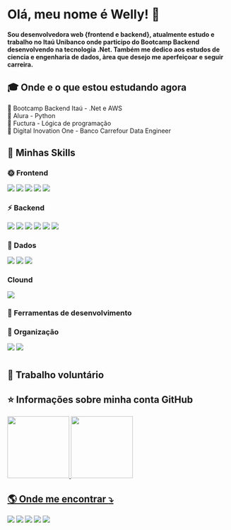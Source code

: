 #  Olá,  meu nome é  <strong> Welly! </strong> :raising_hand:

<h4>
Sou desenvolvedora web {frontend e backend}, atualmente estudo e trabalho no Itaú Unibanco onde participo do Bootcamp Backend desenvolvendo na tecnologia .Net. Também me dedico  aos estudos de ciencia e engenharia de dados, àrea que desejo me aperfeiçoar e seguir carreira.
</h4>

## :mortar_board: Onde e o que estou estudando agora

:orange_heart: Bootcamp Backend Itaú - .Net e AWS <br>
:blue_heart: Alura -  Python <br>
:milky_way: Fuctura - Lógica de programação<br>
:yellow_heart: Digital Inovation One - Banco Carrefour Data Engineer

## 🚀 Minhas Skills

### :sun_with_face: Frontend

  <a href="#" alt="HTML">
  <img src="https://img.shields.io/badge/HTML5-E34F26?style=for-the-badge&logo=html5&logoColor=white" /></a>

  <a href="#" alt="CSS">
  <img src="https://img.shields.io/badge/CSS3-1572B6?style=for-the-badge&logo=css3&logoColor=white" /></a>

  <a href="#" alt="Javascript">
  <img src="https://img.shields.io/badge/JavaScript-F7DF1E?style=for-the-badge&logo=javascript&logoColor=black" /></a>

  <a href="#" alt="Bootstrap">
  <img src="https://img.shields.io/badge/Bootstrap-563D7C?style=for-the-badge&logo=bootstrap&logoColor=white" /></a>
  
  <a href="#" Alt="Jquery">
  <img src="https://img.shields.io/badge/jQuery-0769AD?style=for-the-badge&logo=jquery&logoColor=white" /></a>


### :zap: Backend

  <a href="#" alt="DoteNet">
  <img src="https://img.shields.io/badge/.NET-5C2D91?style=for-the-badge&logo=.net&logoColor=white" /></a>

  <a href="#" alt="CCharp">
  <img src="https://img.shields.io/badge/C%23-239120?style=for-the-badge&logo=c-sharp&logoColor=white" /></a>

  <a href="#" alt="Python">
  <img src="https://img.shields.io/badge/Python-3776AB?style=for-the-badge&logo=python&logoColor=white" /></a>

  <a href="#" alt="NodeJs">
  <img src="https://img.shields.io/badge/Node.js-43853D?style=for-the-badge&logo=node.js&logoColor=white" /></a>
  
  <a href="#" Alt="Express">
  <img src="https://img.shields.io/badge/Express.js-404D59?style=for-the-badge" /></a>
  
   <a href="#" Alt="MongoDB">
  <img src="https://img.shields.io/badge/MongoDB-4EA94B?style=for-the-badge&logo=mongodb&logoColor=white" /></a>

### :game_die: Dados

  <a href="#" alt="Python">
  <img src="https://img.shields.io/badge/Python-14354C?style=for-the-badge&logo=python&logoColor=white" /></a>

  <a href="#" alt="MySQL">
  <img src="https://img.shields.io/badge/Microsoft_SQL_Server-CC2927?style=for-the-badge&logo=microsoft-sql-server&logoColor=white" /></a>
  
  <a href="#" Alt="Express">
  <img src="https://img.shields.io/badge/Express.js-404D59?style=for-the-badge" /></a>
  
### Clound

  <a href="#" Alt="AWS">
  <img src="https://img.shields.io/badge/Amazon_AWS-232F3E?style=for-the-badge&logo=amazon-aws&logoColor=white" /></a>

### :hammer: Ferramentas de desenvolvimento


### :file_folder: Organização

  <a href="#" Alt="Excel">
  <img src="https://img.shields.io/badge/Microsoft_Excel-217346?style=for-the-badge&logo=microsoft-excel&logoColor=white" /></a>
  
  <a href="#" alt="Office"> 
  <img src="https://img.shields.io/badge/Microsoft_Office-D83B01?style=for-the-badge&logo=microsoft-office&logoColor=white" /></a>

#

## :two_women_holding_hands: <strong> Trabalho voluntário </strong>

## ⭐ Informações sobre minha conta GitHub

<a href="https://github.com/weleedev">
  <img height="140em" src="https://github-readme-stats-eight-theta.vercel.app/api?username=weleedev&show_icons=true&theme=dracula&include_all_commits=true&count_private=true"/>
  <img height="140em" src="https://github-readme-stats-eight-theta.vercel.app/api/top-langs/?username=weleedev&layout=compact&langs_count=8&theme=dracula"/>


## :earth_americas: <strong> Onde me encontrar </strong> :arrow_heading_down:

<p align="left">
  <a href="#" alt="Gmail">
  <img src="https://img.shields.io/badge/-Gmail-FF0000?style=flat-square&labelColor=FF0000&logo=gmail&logoColor=white&link=SEU-LINK-DO-GMAIL" /></a>

  <a href="#" alt="Linkedin">
  <img src="https://img.shields.io/badge/-Linkedin-0e76a8?style=flat-square&logo=Linkedin&logoColor=white&link=https://www.linkedin.com/in/breendawelly/" /></a>

  <a href="#" alt="WhatsApp">
  <img src="https://img.shields.io/badge/-WhatsApp-25d366?style=flat-square&labelColor=25d366&logo=whatsapp&logoColor=white&link=API-DO-SEU-WHATSAPP"/></a>

  <a href="#" alt="Facebook">
  <img src="https://img.shields.io/badge/-Facebook-3b5998?style=flat-square&labelColor=3b5998&logo=facebook&logoColor=white&link=LINK-DO-SEU-FACEBOOK"/></a>

  <a href="#" alt="Instagram">
  <img src="https://img.shields.io/badge/-Instagram-DF0174?style=flat-square&labelColor=DF0174&logo=instagram&logoColor=white&link=https://www.instagram.com/breendawelee/"/></a>
</p> 



